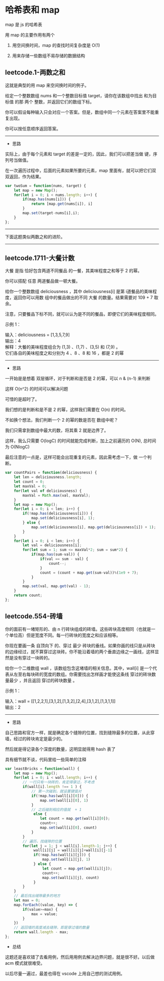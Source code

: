 # 哈希表和 map

map 是 js 的哈希表         

用 map 的主要作用有两个         

1. 用空间换时间，map 的查找时间复杂度是 O(1)        

2. 用来存储一些数组不易存储的数据结构        


## leetcode.1-两数之和

这就是典型的用 map 来空间换时间的例子。     

给定一个整数数组 nums 和一个整数目标值 target，请你在该数组中找出 和为目标值 的那 两个 整数，并返回它们的数组下标。          

你可以假设每种输入只会对应一个答案。但是，数组中同一个元素在答案里不能重复出现。          
 
你可以按任意顺序返回答案。       

---        

- 思路        

实际上，由于每个元素和 target 的差是一定的，因此，我们可以把差当做 键，序列号当做值。       

在一次遍历过程中，后面的元素如果所要的元素，map 里面有，就可以把它们双双返回，作为结果。       

```js
var twoSum = function(nums, target) {
    let map = new Map();
    for(let i = 0; i < nums.length; i++) {
        if(map.has(nums[i])) {
            return [map.get(nums[i]), i]
        }
        map.set(target-nums[i],i);
    }
};
```
---       

下面这题类似两数之和的进阶。        

---     


## leetcode.1711-大餐计数

大餐 是指 恰好包含两道不同餐品 的一餐，其美味程度之和等于 2 的幂。       

你可以搭配 任意 两道餐品做一顿大餐。        

给你一个整数数组 deliciousness ，其中 deliciousness[i] 是第 i​​​​​​​​​​​​​​ 道餐品的美味程度，返回你可以用数 组中的餐品做出的不同 大餐 的数量。结果需要对 109 + 7 取余。          

注意，只要餐品下标不同，就可以认为是不同的餐品，即便它们的美味程度相同。          

示例 1：         

输入：deliciousness = [1,3,5,7,9]          
输出：4         
解释：大餐的美味程度组合为 (1,3) 、(1,7) 、(3,5) 和 (7,9) 。        
它们各自的美味程度之和分别为 4 、8 、8 和 16 ，都是 2 的幂         

---         

- 思路         

一开始是是想着 双层循环，对于判断和是否是 2 的幂，可以 n & (n-1) 来判断          

这样 O(n^2) 的时间可以解决问题          

可惜的是超时了。         

我们想的是判断和是不是 2 的幂，这样我们需要在 O(n) 的时间。         

不如换个想法，我们判断一个 2 的幂的数是否在 数组中呢？           

我们只需拿到数组中最大的数，将其乘 2 就是边界了。        

这样，我么只需要 O(logC) 的时间就能完成判断，加上之前遍历的 O(N), 总时间为 O(NlogC)          

最后注意的一点是，这样可能会出现重复的元素，因此需考虑一下，做 一个判断。               

```js
var countPairs = function(deliciousness) {
    let len = deliciousness.length;
    let count = 0;
    let maxVal = 0;
    for(let val of deliciousness) {
        maxVal = Math.max(val, maxVal);
    }
    let map = new Map();
    for(let i = 0; i < len; i++) {
        if(!map.has(deliciousness[i])) {
            map.set(deliciousness[i], 1);
        } else {
            map.set(deliciousness[i], map.get(deliciousness[i]) + 1);
        }
    }
    for(let i = 0; i < len; i++) {
        let val = deliciousness[i];
        for(let sum = 1; sum <= maxVal*2; sum = sum*2) {
            if(map.has(sum-val)) {
                if(val == sum - val) {
                    count--;
                }
                count = (count + map.get(sum-val))%(1e9 + 7);
            }
        }
        map.set(val, map.get(val) - 1);
    }
    return count;
};

```

## leetcode.554-砖墙

你的面前有一堵矩形的、由 n 行砖块组成的砖墙。这些砖块高度相同（也就是一个单位高）但是宽度不同。每一行砖块的宽度之和应该相等。        

你现在要画一条 自顶向下 的、穿过 最少 砖块的垂线。如果你画的线只是从砖块的边缘经过，就不算穿过这块砖。你不能沿着墙的两个垂直边缘之一画线，这样显然是没有穿过一块砖的。       

给你一个二维数组 wall ，该数组包含这堵墙的相关信息。其中，wall[i] 是一个代表从左至右每块砖的宽度的数组。你需要找出怎样画才能使这条线 穿过的砖块数量最少 ，并且返回 穿过的砖块数量 。        
  
示例 1：         

输入：wall = [[1,2,2,1],[3,1,2],[1,3,2],[2,4],[3,1,2],[1,3,1,1]]         
输出：2          

---      

- 思路        

自己思路和官方一样，就是确定各个缝隙的位置，找到缝隙最多的位置，从此穿墙，经过的砖块肯定是最少的。         

然后就是得记录各个深度的数量，这明显就得用 hash 表了         

具有细节就不谈，代码里给一些简单的注释          

```js
var leastBricks = function(wall) {
    let map = new Map();
    for(let i = 0; i < wall.length; i++) {
        // 一行只有一块砖的，肯定得穿过，不考虑
        if(wall[i].length !== 1 ) {
            // 第一次碰到，就设置键值对
            if(!map.has(wall[i][0])) {
                map.set(wall[i][0], 1)
            }
            // 之后碰到相应的值就  + 1
             else {
                let count = map.get(wall[i][0]);
                count++;
                map.set(wall[i][0], count)
            }
        }
        // 遍历，找缝隙的位置
        for(let j = 1; j < wall[i].length-1; j++) {
             wall[i][j] = wall[i][j]+wall[i][j-1]
             if(!map.has(wall[i][j])) {
                 map.set(wall[i][j], 1)
             } else {
                 let count = map.get(wall[i][j]);
                 count++;
                 map.set(wall[i][j], count)
             }
        }
    }
    // 最后找出缝隙最多的地方
    let max = 0;
    map.forEach((value, key) => {
        if(value>=max) {
            max = value;
        }
    })
    // 返回墙的高度减去缝隙，即是穿过墙的数量
    return wall.length - max;
};

```     

- 总结       

这题还是喜欢错了去看用例，然后用用例去解决边界问题，就是很不好。以后做 acm 模式就很难受。        

以后尽量一遍过，最差也得在 vscode 上用自己想的测试用例。       


